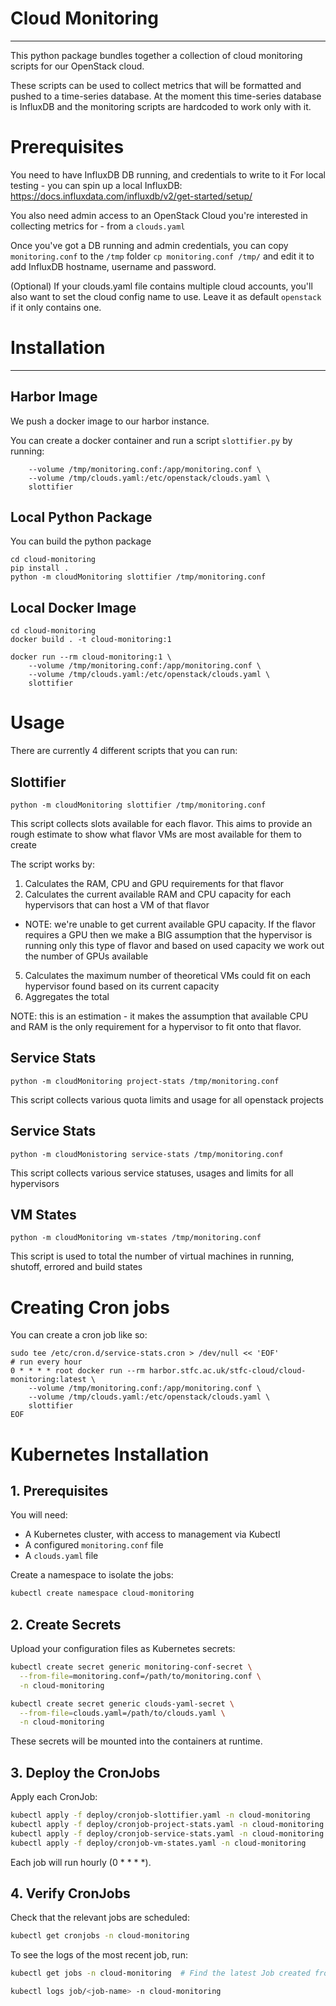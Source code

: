 # Cloud Monitoring
------------------

This python package bundles together a collection of cloud monitoring scripts for our OpenStack cloud.

These scripts can be used to collect metrics that will be formatted and pushed to a time-series database. At the moment 
this time-series database is InfluxDB and the monitoring scripts are hardcoded to work only with it.


# Prerequisites

You need to have InfluxDB DB running, and credentials to write to it 
For local testing - you can spin up a local InfluxDB: https://docs.influxdata.com/influxdb/v2/get-started/setup/

You also need admin access to an OpenStack Cloud you're interested in collecting metrics for - from a `clouds.yaml`

Once you've got a DB running and admin credentials, you can copy `monitoring.conf` to the `/tmp` folder
`cp monitoring.conf /tmp/`
and edit it to add InfluxDB hostname, username and password. 

(Optional) If your clouds.yaml file contains multiple cloud accounts, you'll also want to set the cloud config name to use. 
Leave it as default `openstack` if it only contains one.

# Installation
------------------

## Harbor Image

We push a docker image to our harbor instance. 

You can create a docker container and run a script `slottifier.py` by running:
``` docker run --rm harbor.stfc.ac.uk/stfc-cloud/cloud-monitoring:latest \
    --volume /tmp/monitoring.conf:/app/monitoring.conf \
    --volume /tmp/clouds.yaml:/etc/openstack/clouds.yaml \ 
    slottifier
```

## Local Python Package

You can build the python package

```
cd cloud-monitoring
pip install .
python -m cloudMonitoring slottifier /tmp/monitoring.conf
```

## Local Docker Image

```commandline
cd cloud-monitoring
docker build . -t cloud-monitoring:1
```

```commandline
docker run --rm cloud-monitoring:1 \
    --volume /tmp/monitoring.conf:/app/monitoring.conf \
    --volume /tmp/clouds.yaml:/etc/openstack/clouds.yaml \ 
    slottifier
```

# Usage

There are currently 4 different scripts that you can run:

## Slottifier

`python -m cloudMonitoring slottifier /tmp/monitoring.conf`

This script collects slots available for each flavor.
This aims to provide an rough estimate to show what flavor VMs are most available for them to create

The script works by:


1. Calculates the RAM, CPU and GPU requirements for that flavor
2. Calculates the current available RAM and CPU capacity for each hypervisors that can host a VM of that flavor
- NOTE: we're unable to get current available GPU capacity. If the flavor requires a GPU then we make a BIG assumption
that the hypervisor is running only this type of flavor and based on used capacity we work out the number of GPUs available
5. Calculates the maximum number of theoretical VMs could fit on each hypervisor found based on its current capacity
4. Aggregates the total

NOTE: this is an estimation - it makes the assumption that available CPU and RAM is the only requirement for a hypervisor to fit onto that flavor.

## Service Stats

`python -m cloudMonitoring project-stats /tmp/monitoring.conf`

This script collects various quota limits and usage for all openstack projects

## Service Stats

`python -m cloudMonistoring service-stats /tmp/monitoring.conf`

This script collects various service statuses, usages and limits for all hypervisors

## VM States

`python -m cloudMonitoring vm-states /tmp/monitoring.conf`

This script is used to total the number of virtual machines in running, shutoff, errored and build states


# Creating Cron jobs
You can create a cron job like so:
```commandline
sudo tee /etc/cron.d/service-stats.cron > /dev/null << 'EOF'
# run every hour
0 * * * * root docker run --rm harbor.stfc.ac.uk/stfc-cloud/cloud-monitoring:latest \    
    --volume /tmp/monitoring.conf:/app/monitoring.conf \
    --volume /tmp/clouds.yaml:/etc/openstack/clouds.yaml \ 
    slottifier
EOF
```

# Kubernetes Installation
## 1. Prerequisites
You will need:
- A Kubernetes cluster, with access to management via Kubectl
- A configured `monitoring.conf` file
- A `clouds.yaml` file


Create a namespace to isolate the jobs:
``` bash
kubectl create namespace cloud-monitoring
```

## 2. Create Secrets
Upload your configuration files as Kubernetes secrets:

```bash
kubectl create secret generic monitoring-conf-secret \
  --from-file=monitoring.conf=/path/to/monitoring.conf \
  -n cloud-monitoring
```

``` bash
kubectl create secret generic clouds-yaml-secret \
  --from-file=clouds.yaml=/path/to/clouds.yaml \
  -n cloud-monitoring
```
These secrets will be mounted into the containers at runtime.

## 3. Deploy the CronJobs
Apply each CronJob:

``` bash
kubectl apply -f deploy/cronjob-slottifier.yaml -n cloud-monitoring
kubectl apply -f deploy/cronjob-project-stats.yaml -n cloud-monitoring
kubectl apply -f deploy/cronjob-service-stats.yaml -n cloud-monitoring
kubectl apply -f deploy/cronjob-vm-states.yaml -n cloud-monitoring
```

Each job will run hourly (0 * * * *).

## 4. Verify CronJobs
Check that the relevant jobs are scheduled:
``` bash
kubectl get cronjobs -n cloud-monitoring
```

To see the logs of the most recent job, run:
``` bash
kubectl get jobs -n cloud-monitoring  # Find the latest Job created from the CronJob

kubectl logs job/<job-name> -n cloud-monitoring
```